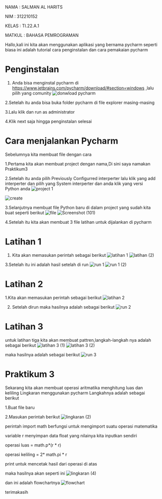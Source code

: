 NAMA   : SALMAN AL HARITS

NIM    : 312210152

KELAS  : TI.22.A.1

MATKUL : BAHASA PEMROGRAMAN

Hallo,kali ini kita akan menggunakan aplikasi yang bernama pycharm
seperti biasa ini adalah tutorial cara penginstalan dan cara pemakaian pycharm

# Penginstalan
1. Anda bisa menginstal pycharm  di https://www.jetbrains.com/pycharm/download/#section=windows ,lalu pilih yang comunity
  ![donwload pycharm](https://user-images.githubusercontent.com/115677440/199348035-9a98cc4a-51e5-412f-9062-dde6764e2ab2.png)
  
2.Setelah itu anda bisa buka folder pycharm di file explorer masing-masing

3.Lalu klik dan run as administrator

4.Klik next saja hingga penginstalan selesai

# Cara menjalankan Pycharm
Sebelumnya kita membuat file dengan cara

1.Pertama kita akan membuat project dengan nama,Di sini saya namakan Praktikum3

2.Setelah itu anda pilih Previously Configurred interperter lalu klik yang add interperter
  dan pilih yang System interperter dan anda klik yang versi Python anda
  ![project 1](https://user-images.githubusercontent.com/115677440/199350622-56869658-7578-44a5-9221-f59354484d0b.png)

  ![create](https://user-images.githubusercontent.com/115677440/199350444-78c6a4e8-ed9b-4a59-845b-758803f49413.png)

3.Selanjutnya membuat file Python baru di dalam project yang sudah kita buat seperti berikut
![file](https://user-images.githubusercontent.com/115677440/199350724-d844ea9c-dbbb-46e6-b68e-06cf3bdf536b.png)
![Screenshot (101)](https://user-images.githubusercontent.com/115677440/199350842-2b050414-db33-4142-87c7-b8c1ce2c4df8.png)

4.Setelah itu kita akan membuat 3 file latihan untuk dijalankan di pycharm

# Latihan 1
1. Kita akan memasukan perintah sebagai berikut
![latihan 1](https://user-images.githubusercontent.com/115677440/199351020-19c51231-e514-4700-a095-53a099b3cd0f.png)
![latihan (2)](https://user-images.githubusercontent.com/115677440/199351006-de52ab9b-f5d6-4a3e-82c7-0944158402dd.png)

3.Setelah itu ini adalah hasil setelah di run
![run 1](https://user-images.githubusercontent.com/115677440/199351376-f60b57f2-547f-479b-86ec-e6ef7897efc1.png)
![run 1 (2)](https://user-images.githubusercontent.com/115677440/199351366-fc4de54d-fade-4fba-a1a2-70f4f64d169d.png)

# Latihan 2
1.Kita akan memasukan perintah sebagai berikut
![latihan 2](https://user-images.githubusercontent.com/115677440/199351754-9fbd1b57-290d-48c0-aac6-42c97aed49e7.png)

2. Setelah dirun maka hasilnya adalah sebagai berikut
   ![run 2](https://user-images.githubusercontent.com/115677440/199351854-062857b3-de6b-4062-86c3-bf9e8df46418.png)

# Latihan 3
untuk latihan tiga kita akan membuat pattren,langkah-langkah nya adalah sebagai berikut
![latihan 3 (1)](https://user-images.githubusercontent.com/115677440/199352245-233fcf53-f325-443a-9e1e-d89004074d6e.png)
![latihan 3 (2)](https://user-images.githubusercontent.com/115677440/199352255-7493ab35-7c1a-4896-8485-dc2ab356df0d.png)

maka hasilnya adalah sebagai berikut
![run 3](https://user-images.githubusercontent.com/115677440/199352329-4471ee0c-99eb-42f6-a9d4-2e8879ba232a.png)

# Praktikum 3
Sekarang kita akan membuat operasi aritmatika menghitung luas dan keliling Lingkaran menggunakan pycharm
Langkahnya adalah sebagai berikut

1.Buat file baru

2.Masukan perintah berikut
![lingkaran (2)](https://user-images.githubusercontent.com/115677440/199352599-ff640dce-40e0-4a0a-a4f5-3989203ef61e.png)

perintah import math berfungsi untuk mengimport suatu operasi matematika

variable r menyimpan data float yang nilainya kita inputkan sendiri

operasi luas = math.p*(r * r)

operasi keliling = 2* math.pi * r

print untuk mencetak hasil dari operasi di atas

maka hasilnya akan seperti ini
![lingkaran (4)](https://user-images.githubusercontent.com/115677440/199353603-2abde148-96bb-4cdd-825d-304ed80ccbe8.png)

dan ini adalah flowchartnya
![flowchart](https://user-images.githubusercontent.com/115677440/199353651-6d34fafa-e75b-429c-96d1-abf8d850e6d3.png)

terimakasih
